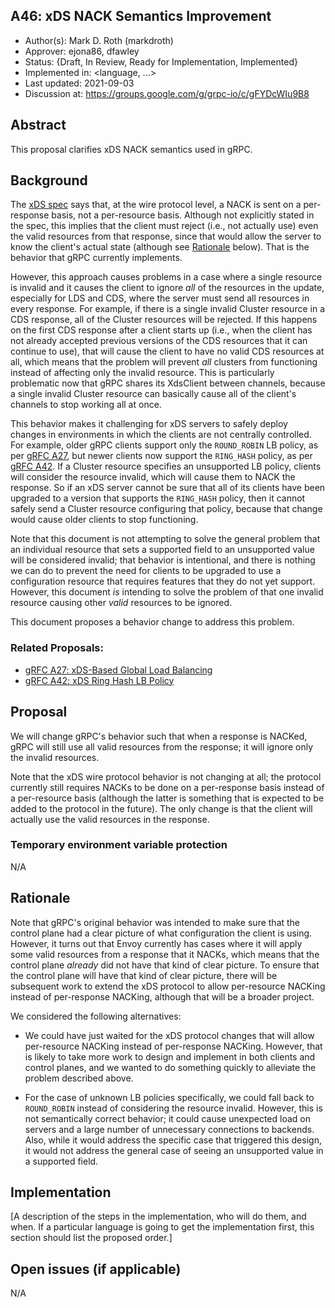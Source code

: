 A46: xDS NACK Semantics Improvement
----
* Author(s): Mark D. Roth (markdroth)
* Approver: ejona86, dfawley
* Status: {Draft, In Review, Ready for Implementation, Implemented}
* Implemented in: <language, ...>
* Last updated: 2021-09-03
* Discussion at: https://groups.google.com/g/grpc-io/c/gFYDcWIu9B8

## Abstract

This proposal clarifies xDS NACK semantics used in gRPC.

## Background

The [xDS
spec](https://www.envoyproxy.io/docs/envoy/latest/api-docs/xds_protocol)
says that, at the wire protocol level, a NACK is sent on a per-response
basis, not a per-resource basis.  Although not explicitly stated
in the spec, this implies that the client must reject (i.e., not
actually use) even the valid resources from that response, since that
would allow the server to know the client's actual state (although see
[Rationale](#rationale) below).  That is the behavior that gRPC currently
implements.

However, this approach causes problems in a case where a single resource
is invalid and it causes the client to ignore *all* of the resources in
the update, especially for LDS and CDS, where the server must send all
resources in every response.  For example, if there is a single invalid
Cluster resource in a CDS response, all of the Cluster resources will
be rejected.  If this happens on the first CDS response after a client
starts up (i.e., when the client has not already accepted previous
versions of the CDS resources that it can continue to use), that will
cause the client to have no valid CDS resources at all, which means
that the problem will prevent *all* clusters from functioning instead of
affecting only the invalid resource.  This is particularly problematic
now that gRPC shares its XdsClient between channels, because a single
invalid Cluster resource can basically cause all of the client's channels
to stop working all at once.

This behavior makes it challenging for xDS servers to safely deploy
changes in environments in which the clients are not centrally controlled.
For example, older gRPC clients support only the `ROUND_ROBIN`
LB policy, as per [gRFC A27](A27-xds-global-load-balancing.md),
but newer clients now support the `RING_HASH` policy, as per [gRFC
A42](A42-xds-ring-hash-lb-policy.md).  If a Cluster resource specifies
an unsupported LB policy, clients will consider the resource invalid,
which will cause them to NACK the response.  So if an xDS server cannot
be sure that all of its clients have been upgraded to a version that
supports the `RING_HASH` policy, then it cannot safely send a Cluster
resource configuring that policy, because that change would cause older
clients to stop functioning.

Note that this document is not attempting to solve the general problem
that an individual resource that sets a supported field to an unsupported
value will be considered invalid; that behavior is intentional, and there
is nothing we can do to prevent the need for clients to be upgraded to
use a configuration resource that requires features that they do not yet
support.  However, this document *is* intending to solve the problem of
that one invalid resource causing other *valid* resources to be ignored.

This document proposes a behavior change to address this problem.

### Related Proposals: 
* [gRFC A27: xDS-Based Global Load Balancing](A27-xds-global-load-balancing.md)
* [gRFC A42: xDS Ring Hash LB Policy](A42-xds-ring-hash-lb-policy.md)

## Proposal

We will change gRPC's behavior such that when a response is NACKed, gRPC
will still use all valid resources from the response; it will ignore
only the invalid resources.

Note that the xDS wire protocol behavior is not changing at all; the
protocol currently still requires NACKs to be done on a per-response
basis instead of a per-resource basis (although the latter is something
that is expected to be added to the protocol in the future).  The only
change is that the client will actually use the valid resources in the
response.

### Temporary environment variable protection

N/A

## Rationale

Note that gRPC's original behavior was intended to make sure that the
control plane had a clear picture of what configuration the client is
using.  However, it turns out that Envoy currently has cases where it
will apply some valid resources from a response that it NACKs, which
means that the control plane *already* did not have that kind of clear
picture.  To ensure that the control plane will have that kind of clear
picture, there will be subsequent work to extend the xDS protocol to
allow per-resource NACKing instead of per-response NACKing, although
that will be a broader project.

We considered the following alternatives:

- We could have just waited for the xDS protocol changes that will allow
  per-resource NACKing instead of per-response NACKing.  However, that
  is likely to take more work to design and implement in both clients
  and control planes, and we wanted to do something quickly to alleviate
  the problem described above.

- For the case of unknown LB policies specifically, we could fall back
  to `ROUND_ROBIN` instead of considering the resource invalid.
  However, this is not semantically correct behavior; it could cause
  unexpected load on servers and a large number of unnecessary connections
  to backends.  Also, while it would address the specific case that
  triggered this design, it would not address the general case of seeing
  an unsupported value in a supported field.

## Implementation

[A description of the steps in the implementation, who will do them, and when.  If a particular language is going to get the implementation first, this section should list the proposed order.]

## Open issues (if applicable)

N/A
